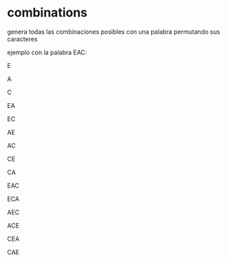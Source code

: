 # combinations
genera todas las combinaciones posibles con una palabra permutando sus caracteres

ejemplo con la palabra EAC:

E

A

C

EA

EC

AE

AC

CE

CA

EAC

ECA

AEC

ACE

CEA

CAE
